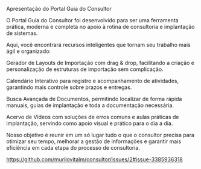 Apresentação do Portal Guia do Consultor

O Portal Guia do Consultor foi desenvolvido para ser uma ferramenta prática, moderna e completa no apoio à rotina de consultoria e implantação de sistemas.

Aqui, você encontrará recursos inteligentes que tornam seu trabalho mais ágil e organizado:

Gerador de Layouts de Importação com drag & drop, facilitando a criação e personalização de estruturas de importação sem complicação.

Calendário Interativo para registro e acompanhamento de atividades, garantindo mais controle sobre prazos e entregas.

Busca Avançada de Documentos, permitindo localizar de forma rápida manuais, guias de implantação e toda a documentação necessária.

Acervo de Vídeos com soluções de erros comuns e aulas práticas de implantação, servindo como apoio visual e prático para o dia a dia.

Nosso objetivo é reunir em um só lugar tudo o que o consultor precisa para otimizar seu tempo, melhorar a gestão de informações e garantir mais eficiência em cada etapa do processo de consultoria.

https://github.com/murilovitalm/consultor/issues/2#issue-3385936318
